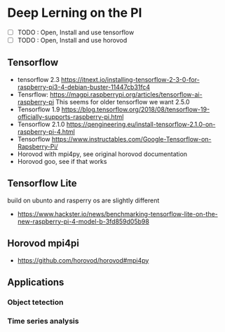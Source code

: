 # Deep Lerning on the PI

- [ ] TODO : Open, Install and use tensorflow
- [ ] TODO : Open, Install and use horovod

## Tensorflow

* tensorflow 2.3
<https://itnext.io/installing-tensorflow-2-3-0-for-raspberry-pi3-4-debian-buster-11447cb31fc4>
* Tensrflow: <https://magpi.raspberrypi.org/articles/tensorflow-ai-raspberry-pi>
This seems for older tensorflow we want 2.5.0
* Tensorflow 1.9 <https://blog.tensorflow.org/2018/08/tensorflow-19-officially-supports-raspberry-pi.html>
* Tensorflow 2.1.0 <https://qengineering.eu/install-tensorflow-2.1.0-on-raspberry-pi-4.html>
* Tensorflow <https://www.instructables.com/Google-Tensorflow-on-Rapsberry-Pi/>
* Horovod with mpi4py, see original horovod documentation
* Horovod goo, see if that works

## Tensorflow Lite

build on ubunto and rasperry os are slightly different

* <https://www.hackster.io/news/benchmarking-tensorflow-lite-on-the-new-raspberry-pi-4-model-b-3fd859d05b98>

## Horovod mpi4pi

* <https://github.com/horovod/horovod#mpi4py>


## Applications

### Object tetection

### Time series analysis

